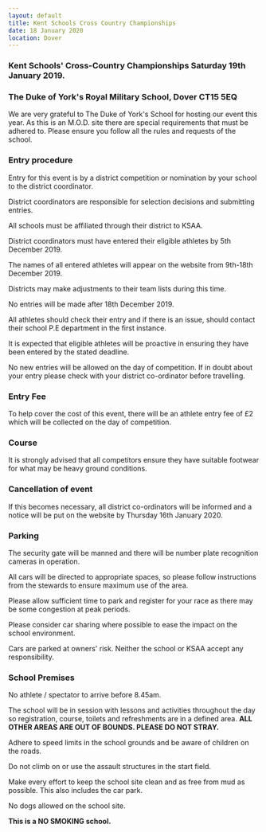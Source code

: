 ```yaml
---
layout: default
title: Kent Schools Cross Country Championships
date: 18 January 2020
location: Dover
---
```


### Kent Schools' Cross-Country Championships Saturday 19th January 2019.

### The Duke of York's Royal Military School, Dover CT15 5EQ

We are very grateful to The Duke of York's School for hosting our event this year. As this is an M.O.D. site there are special requirements that must be adhered to. Please ensure you follow all the rules and requests of the school.

### Entry procedure

Entry for this event is by a district competition or nomination by your school to the district coordinator.

District coordinators are responsible for selection decisions and submitting entries.

All schools must be affiliated through their district to KSAA.

District coordinators must have entered their eligible athletes by 5th December 2019.

The names of all entered athletes will appear on the website from 9th-18th December 2019.

Districts may make adjustments to their team lists during this time.

No entries will be made after 18th December 2019.

All athletes should check their entry and if there is an issue, should contact their school P.E department in the first instance.

It is expected that eligible athletes will be proactive in ensuring they have been entered by the stated deadline.

No new entries will be allowed on the day of competition. If in doubt about your entry please check with your district co-ordinator before travelling.

### Entry Fee

To help cover the cost of this event, there will be an athlete entry fee of &#163;2 which will be collected on the day of competition.

### Course

It is strongly advised that all competitors ensure they have suitable footwear for what may be heavy ground conditions.

### Cancellation of event

If this becomes necessary, all district co-ordinators will be informed and a notice will be put on the website by Thursday 16th January 2020.

### Parking

The security gate will be manned and there will be number plate recognition cameras in operation.

All cars will be directed to appropriate spaces, so please follow instructions from the stewards to ensure maximum use of the area.

Please allow sufficient time to park and register for your race as there may be some congestion at peak periods.

Please consider car sharing where possible to ease the impact on the school environment.

Cars are parked at owners' risk. Neither the school or KSAA accept any responsibility.

### School Premises

No athlete / spectator to arrive before 8.45am.

The school will be in session with lessons and activities throughout the day so registration, course, toilets and refreshments are in a defined area. **ALL OTHER AREAS ARE OUT OF BOUNDS. PLEASE DO NOT STRAY.**

Adhere to speed limits in the school grounds and be aware of children on the roads.

Do not climb on or use the assault structures in the start field.

Make every effort to keep the school site clean and as free from mud as possible. This also includes the car park.

No dogs allowed on the school site.

**This is a NO SMOKING school.**
